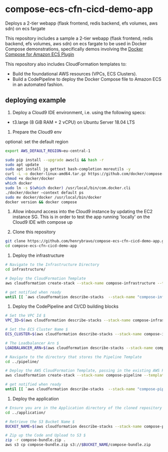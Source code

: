 # compose-ecs-cfn-cicd-demo-app
Deploys a 2-tier webapp (flask frontend, redis backend, efs volumes, aws sdn) on ecs fargate

This repository includes a sample a 2-tier webapp (flask frontend, redis backend, efs volumes, aws sdn) on ecs fargate to be used in Docker Compose demonstrations, specifically demos involving the [Docker Compose for Amazon ECS Plugin](https://docs.docker.com/cloud/ecs-integration/)

This repository also includes CloudFormation templates to:
- Build the foundational AWS resources (VPCs, ECS Clusters).
- Build a CodePipeline to deploy the Docker Compose file to Amazon ECS in an
  automated fashion.

## deploying example

1. Deploy a Cloud9 IDE environment, i.e. using the following specs:
- t3.large (8 GiB RAM + 2 vCPU) on Ubuntu Server 18.04 LTS

1. Prepare the Cloud9 env

optional: set the default region

```bash
export AWS_DEFAULT_REGION=eu-central-1
```

```bash
sudo pip install --upgrade awscli && hash -r
sudo apt update
sudo apt install jq gettext bash-completion moreutils -y
curl -L -o docker-linux-amd64.tar.gz https://github.com/docker/compose-cli/releases/download/v1.0.31/docker-linux-amd64.tar.gz tar xzf docker-linux-amd64.tar.gz
chmod +x docker/docker
which docker
sudo ln -s $(which docker) /usr/local/bin/com.docker.cli
./docker/docker —context default ps
sudo mv docker/docker /usr/local/bin/docker
docker version && docker compose
```

1. Allow inbound access into the Cloud9 instance by updating the EC2 instance SG. This is in order to test the app running 'locally' on the Cloud9 IDE with compose up

1. Clone this repository
```bash
git clone https://github.com/henrybravo/compose-ecs-cfn-cicd-demo-app.git
cd compose-ecs-cfn-cicd-demo-app
```

1. Deploy the infrastructure

```bash
# Navigate to the Infrastructure Directory 
cd infrastructure/

# Deploy the CloudFormation Template 
aws cloudformation create-stack --stack-name compose-infrastructure --template-body file://cloudformation.yaml --capabilities CAPABILITY_IAM

# get notified when ready
until [[ `aws cloudformation describe-stacks  --stack-name "compose-infrastructure"  --query "Stacks[0].[StackStatus]"   --output text` == "CREATE_COMPLETE" ]]; do  echo "The stack is NOT in a state of CREATE_COMPLETE at `date`";  sleep 30; done && echo "The Stack is built at `date` - Please proceed"
```

1. Deploy the CodePipeline and CI/CD building blocks

```bash
# Set the VPC Id $ 
VPC_ID=$(aws cloudformation describe-stacks --stack-name compose-infrastructure --query "Stacks[0].Outputs[?OutputKey=='VpcId'].OutputValue" --output text)

# Set the ECS Cluster Name $ 
ECS_CLUSTER=$(aws cloudformation describe-stacks --stack-name compose-infrastructure --query "Stacks[0].Outputs[?OutputKey=='ClusterName'].OutputValue" --output text)

# The Loadbalancer Arn $ 
LOADBALANCER_ARN=$(aws cloudformation describe-stacks --stack-name compose-infrastructure --query "Stacks[0].Outputs[?OutputKey=='LoadbalancerId'].OutputValue" --output text)

# Navigate to the directory that stores the Pipeline Template 
cd ../pipeline/ 

# Deploy the AWS CloudFormation Template, passing in the existing AWS Resource Paramaters 
aws cloudformation create-stack --stack-name compose-pipeline --template-body file://cloudformation.yaml --capabilities CAPABILITY_IAM --parameters ParameterKey=ExistingAwsVpc,ParameterValue=$VPC_ID ParameterKey=ExistingEcsCluster,ParameterValue=$ECS_CLUSTER ParameterKey=ExistingLoadbalancer,ParameterValue=$LOADBALANCER_ARN

# get notified when ready
until [[ `aws cloudformation describe-stacks  --stack-name "compose-pipeline" --query "Stacks[0].[StackStatus]"   --output text` == "CREATE_COMPLETE" ]]; do  echo "The stack is NOT in a state of CREATE_COMPLETE at `date`";  sleep 30; done && echo "The Stack is built at `date` - Please proceed"
```

1. Deploy the application
```bash
# Ensure you are in the Application directory of the cloned repository $ 
cd ../application/

# Retrieve the S3 Bucket Name $ 
BUCKET_NAME=$(aws cloudformation describe-stacks --stack-name compose-pipeline --query "Stacks[0].Outputs[?OutputKey=='S3BucketName'].OutputValue" --output text)

# Zip up the Code and Upload to S3 $ 
zip -r compose-bundle.zip . 
aws s3 cp compose-bundle.zip s3://$BUCKET_NAME/compose-bundle.zip
```

